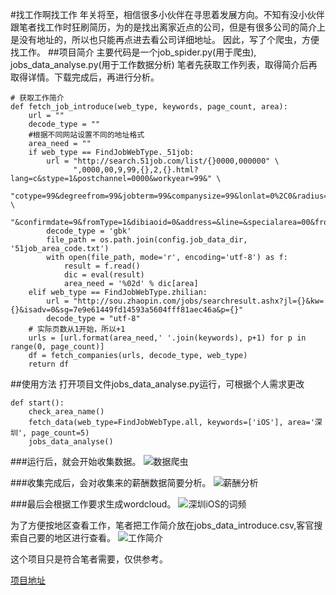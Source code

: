 #找工作啊找工作
年关将至，相信很多小伙伴在寻思着发展方向。不知有没小伙伴跟笔者找工作时狂刷简历，为的是找出离家近点的公司，但是有很多公司的简介上是没有地址的，所以也只能再点进去看公司详细地址。
因此，写了个爬虫，方便找工作。
##项目简介
主要代码是一个job_spider.py(用于爬虫), jobs_data_analyse.py(用于工作数据分析)
笔者先获取工作列表，取得简介后再取得详情。下载完成后，再进行分析。
```
# 获取工作简介
def fetch_job_introduce(web_type, keywords, page_count, area):
    url = ""
    decode_type = ""
    #根据不同网站设置不同的地址格式
    area_need = ""
    if web_type == FindJobWebType._51job:
        url = "http://search.51job.com/list/{}0000,000000" \
              ",0000,00,9,99,{},2,{}.html? lang=c&stype=1&postchannel=0000&workyear=99&" \
              "cotype=99&degreefrom=99&jobterm=99&companysize=99&lonlat=0%2C0&radius=-1&ord_field=0" \
              "&confirmdate=9&fromType=1&dibiaoid=0&address=&line=&specialarea=00&from=&welfare="
        decode_type = 'gbk'
        file_path = os.path.join(config.job_data_dir, '51job_area_code.txt')
        with open(file_path, mode='r', encoding='utf-8') as f:
            result = f.read()
            dic = eval(result)
            area_need = '%02d' % dic[area]
    elif web_type == FindJobWebType.zhilian:
        url = "http://sou.zhaopin.com/jobs/searchresult.ashx?jl={}&kw={}&isadv=0&sg=7e9e61449fd14593a5604fff81aec46a&p={}"
        decode_type = "utf-8"
    # 实际页数从1开始，所以+1
    urls = [url.format(area_need,' '.join(keywords), p+1) for p in range(0, page_count)]
    df = fetch_companies(urls, decode_type, web_type)
    return df
```




##使用方法
打开项目文件jobs_data_analyse.py运行，可根据个人需求更改
```
def start():
    check_area_name()
    fetch_data(web_type=FindJobWebType.all, keywords=['iOS'], area='深圳', page_count=5)
    jobs_data_analyse()
```

###运行后，就会开始收集数据。
![数据爬虫](http://upload-images.jianshu.io/upload_images/2202779-eeff0380f42ca05a.png?imageMogr2/auto-orient/strip%7CimageView2/2/w/1240)

###收集完成后，会对收集来的薪酬数据简要分析。
![薪酬分析](http://upload-images.jianshu.io/upload_images/2202779-e07d07432fcd81bf.png?imageMogr2/auto-orient/strip%7CimageView2/2/w/1240)

###最后会根据工作要求生成wordcloud。
![深圳iOS的词频](http://upload-images.jianshu.io/upload_images/2202779-d7aac00c1b9b7ab6.png?imageMogr2/auto-orient/strip%7CimageView2/2/w/1240)

为了方便按地区查看工作，笔者把工作简介放在jobs_data_introduce.csv,客官搜索自己要的地区进行查看。
![工作简介](http://upload-images.jianshu.io/upload_images/2202779-280b2e456ba2a4d4.png?imageMogr2/auto-orient/strip%7CimageView2/2/w/1240)

这个项目只是符合笔者需要，仅供参考。

[项目地址](https://github.com/luomagaoshou/find_job)

